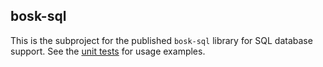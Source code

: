 ## bosk-sql

This is the subproject for the published `bosk-sql` library for SQL database support.
See the [unit tests](src/test/java/works/bosk/drivers/sql) for usage examples.
